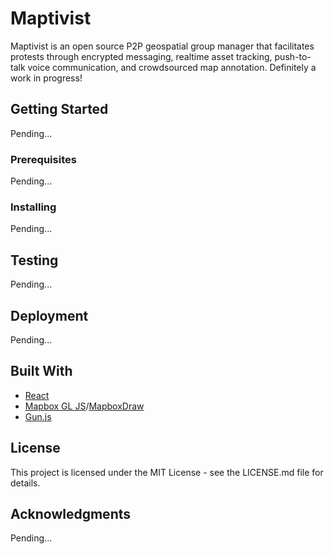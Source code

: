 # Maptivist
Maptivist is an open source P2P geospatial group manager that facilitates protests through encrypted messaging, realtime asset tracking, push-to-talk voice communication, and crowdsourced map annotation. Definitely a work in progress!

## Getting Started
Pending...

### Prerequisites
Pending...

### Installing
Pending...

## Testing
Pending...

## Deployment
Pending...

## Built With
* [React](https://reactjs.org/)
* [Mapbox GL JS](https://www.mapbox.com/mapbox-gl-js/api/)/[MapboxDraw](https://github.com/mapbox/mapbox-gl-draw)
* [Gun.js](https://gun.eco)

## License
This project is licensed under the MIT License - see the LICENSE.md file for details.

## Acknowledgments
Pending...
